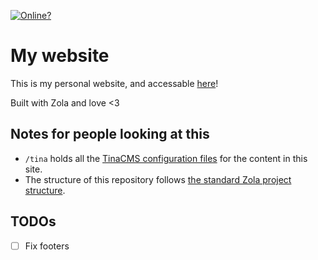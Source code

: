 [![Online?](https://img.shields.io/website?down_color=red&down_message=offline&style=for-the-badge&up_color=green&up_message=online&url=https%3A%2F%2Fcogsandsquigs.gq)](https://cogsandsquigs.dev)

# My website

This is my personal website, and accessable [here](https://cogsandsquigs.dev)!

Built with Zola and love <3

## Notes for people looking at this

-   `/tina` holds all the [TinaCMS configuration files](https://tina.io/docs/tina-folder/overview/) for the content in this site.
-   The structure of this repository follows [the standard Zola project structure](https://www.getzola.org/documentation/getting-started/directory-structure/).

## TODOs

-   [ ] Fix footers

